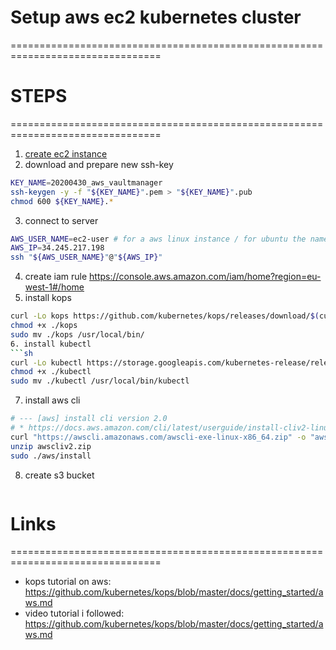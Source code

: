 # Setup aws ec2 kubernetes cluster
================================================================================

# STEPS
================================================================================
1. [create ec2 instance](https://console.aws.amazon.com/ec2/v2)
2. download and prepare new ssh-key
```sh
KEY_NAME=20200430_aws_vaultmanager
ssh-keygen -y -f "${KEY_NAME}".pem > "${KEY_NAME}".pub
chmod 600 ${KEY_NAME}.*
```
3. connect to server
```sh
AWS_USER_NAME=ec2-user # for a aws linux instance / for ubuntu the name is ubuntu
AWS_IP=34.245.217.198
ssh "${AWS_USER_NAME}"@"${AWS_IP}" 
```
4. create iam rule https://console.aws.amazon.com/iam/home?region=eu-west-1#/home
5. install kops
```sh
curl -Lo kops https://github.com/kubernetes/kops/releases/download/$(curl -s https://api.github.com/repos/kubernetes/kops/releases/latest | grep tag_name | cut -d '"' -f 4)/kops-linux-amd64
chmod +x ./kops
sudo mv ./kops /usr/local/bin/
6. install kubectl
```sh
curl -Lo kubectl https://storage.googleapis.com/kubernetes-release/release/$(curl -s https://storage.googleapis.com/kubernetes-release/release/stable.txt)/bin/linux/amd64/kubectl
chmod +x ./kubectl
sudo mv ./kubectl /usr/local/bin/kubectl
```
7. install aws cli
```sh
# --- [aws] install cli version 2.0
# * https://docs.aws.amazon.com/cli/latest/userguide/install-cliv2-linux.html
curl "https://awscli.amazonaws.com/awscli-exe-linux-x86_64.zip" -o "awscliv2.zip"
unzip awscliv2.zip
sudo ./aws/install
```
8. create s3 bucket
```sh

```
 
 
 


# Links
================================================================================
- kops tutorial on aws: https://github.com/kubernetes/kops/blob/master/docs/getting_started/aws.md
- video tutorial i followed: https://github.com/kubernetes/kops/blob/master/docs/getting_started/aws.md
